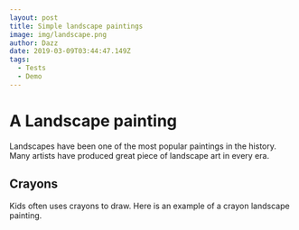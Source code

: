 ```yaml
---
layout: post
title: Simple landscape paintings
image: img/landscape.png
author: Dazz
date: 2019-03-09T03:44:47.149Z
tags: 
  - Tests
  - Demo
---
```


# A Landscape painting

Landscapes have been one of the most popular paintings in the history. Many artists have produced great piece of landscape art in every era.

## Crayons

Kids often uses crayons to draw. Here is an example of a crayon landscape painting.
